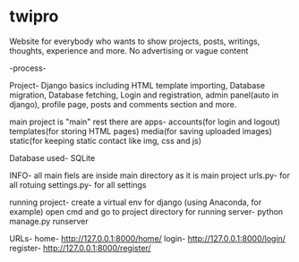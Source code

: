 # twipro

Website for everybody who wants to show projects, posts, writings, thoughts, experience and more. No advertising or vague content

-process-

Project-
Django basics including HTML template importing, Database migration, Database fetching, Login and registration, admin panel(auto in django), profile page, posts and comments section and more.

main project is "main"
rest there are apps-
accounts(for login and logout)
templates(for storing HTML pages)
media(for saving uploaded images)
static(for keeping static contact like img, css and js)

Database used-
SQLite

INFO-
all main fiels are inside main directory as it is main project
urls.py- for all rotuing
settings.py- for all settings


running project-
create a virtual env for django (using Anaconda, for example)
open cmd and go to project directory
for running server-  python manage.py runserver

URLs-
home- http://127.0.0.1:8000/home/
login- http://127.0.0.1:8000/login/
register- http://127.0.0.1:8000/register/
